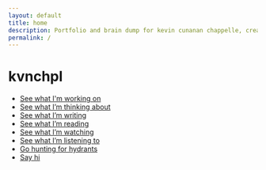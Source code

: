 ```yaml
---
layout: default
title: home
description: Portfolio and brain dump for kevin cunanan chappelle, creator of multimedia projects and performances. Based in New York City.
permalink: /
---
```


<h1>kvnchpl</h1>

<ul class="link-list">
  <li><a href="{{ '/projects/' | relative_url }}" {% if page.url == '/projects/' %}aria-current="page"{% endif %}>See what I'm working on</a></li>
  <li><a href="https://kvnchpl-thoughts.tumblr.com/">See what I’m thinking about</a></li>
  <li><a href="{{ 'writings/' | relative_url }}" {% if page.url == '/writings/' %}aria-current="page"{% endif %}>See what I’m writing</a></li>
  <li><a href="{{ 'readings/' | relative_url }}" {% if page.url == '/readings/' %}aria-current="page"{% endif %}>See what I’m reading</a></li>
  <li><a href="https://letterboxd.com/kvnchpl/">See what I’m watching</a></li>
  <li><a href="https://open.spotify.com/user/kevchap">See what I’m listening to</a></li>
  <li><a href="https://hydranthunt.com/">Go hunting for hydrants</a></li>
  <li><a href="{{ 'contact/' | relative_url }}" {% if page.url == '/contact/' %}aria-current="page"{% endif %}>Say hi</a></li>
</ul>